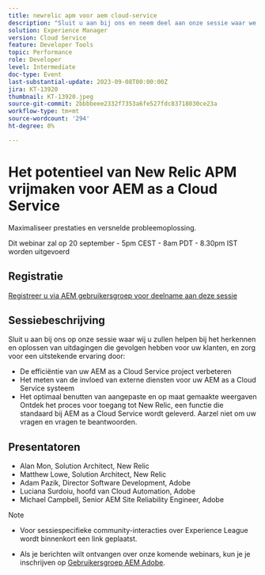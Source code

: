 ```yaml
---
title: newrelic apm voor aem cloud-service
description: "Sluit u aan bij ons en neem deel aan onze sessie waar we u zullen helpen bij het herkennen en oplossen van uitdagingen die van invloed zijn op uw eindgebruiker, en zorg voor een uitstekende ervaring door de efficiëntie van uw AEM as a Cloud Service project te verbeteren, de invloed van externe services voor uw AEM as a Cloud Service systeem te meten en de aangepaste en op maat gemaakte standpunten optimaal te benutten. Ontdek het proces voor toegang tot New Relic, een functie die standaard is opgenomen met AEM as a Cloud Service. Aarzel niet om je vragen en vragen te stellen."
solution: Experience Manager
version: Cloud Service
feature: Developer Tools
topic: Performance
role: Developer
level: Intermediate
doc-type: Event
last-substantial-update: 2023-09-08T00:00:00Z
jira: KT-13920
thumbnail: KT-13920.jpeg
source-git-commit: 2bbbbeee2332f7353a6fe527fdc83718030ce23a
workflow-type: tm+mt
source-wordcount: '294'
ht-degree: 0%

---
```



# Het potentieel van New Relic APM vrijmaken voor AEM as a Cloud Service

Maximaliseer prestaties en versnelde probleemoplossing.

Dit webinar zal op 20 september - 5pm CEST - 8am PDT - 8.30pm IST worden uitgevoerd

## Registratie

[Registreer u via AEM gebruikersgroep voor deelname aan deze sessie](https://aem-augs.adobe.com/events/details/adobe-experience-manager-aem-learning-chapter-presents-harness-the-power-of-new-relic-apm-for-aem-as-a-cloud-service-boost-performance-amp-rapid-issue-fix/)

## Sessiebeschrijving

Sluit u aan bij ons op onze sessie waar wij u zullen helpen bij het herkennen en oplossen van uitdagingen die gevolgen hebben voor uw klanten, en zorg voor een uitstekende ervaring door:

* De efficiëntie van uw AEM as a Cloud Service project verbeteren
* Het meten van de invloed van externe diensten voor uw AEM as a Cloud Service systeem
* Het optimaal benutten van aangepaste en op maat gemaakte weergaven Ontdek het proces voor toegang tot New Relic, een functie die standaard bij AEM as a Cloud Service wordt geleverd. Aarzel niet om uw vragen en vragen te beantwoorden.

## Presentatoren

* Alan Mon, Solution Architect, New Relic
* Matthew Lowe, Solution Architect, New Relic
* Adam Pazik, Director Software Development, Adobe
* Luciana Surdoiu, hoofd van Cloud Automation, Adobe
* Michael Campbell, Senior AEM Site Reliability Engineer, Adobe

>[!NOTE]
>
>* Voor sessiespecifieke community-interacties over Experience League wordt binnenkort een link geplaatst.
>
>* Als je berichten wilt ontvangen over onze komende webinars, kun je je inschrijven op [Gebruikersgroep AEM Adobe](https://aem-augs.adobe.com/).
